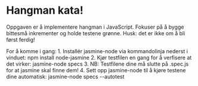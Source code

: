 # Hangman kata!

Oppgaven er å implementere hangman i JavaScript. Fokuser på å bygge bittesmå inkrementer og holde testene grønne. Husk: det er ikke om å bli først ferdig!

For å komme i gang:
    1. Installér jasmine-node via kommandolinja nederst i vinduet:
        npm install node-jasmine
    2. Kjør testfilen en gang for å verfisere at det virker:
        jasmine-node specs
    3. NB: Testfilene dine må slutte på .spec.js for at jasmine skal finne dem!
    4. Sett opp jasmine-node til å kjøre testene dine automatisk:
        jasmine-node specs --autotest